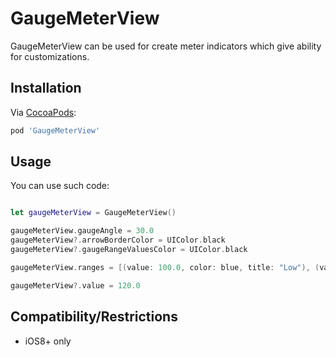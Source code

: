 # GaugeMeterView

GaugeMeterView can be used for create meter indicators which give ability for customizations.

## Installation
Via [CocoaPods](http://cocoapods.org):
```ruby
pod 'GaugeMeterView'

```

## Usage

You can use such code:

```swift

let gaugeMeterView = GaugeMeterView()

gaugeMeterView.gaugeAngle = 30.0
gaugeMeterView?.arrowBorderColor = UIColor.black
gaugeMeterView?.gaugeRangeValuesColor = UIColor.black

gaugeMeterView.ranges = [(value: 100.0, color: blue, title: "Low"), (value: 200, color: green, title: "Medium"), (value: 300.0, color: red, title: "High")]

gaugeMeterView?.value = 120.0

```

## Compatibility/Restrictions
* iOS8+ only

